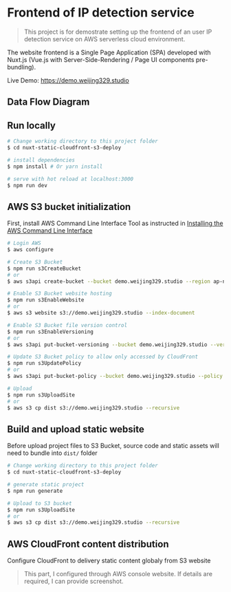 # Frontend of IP detection service

> This project is for demostrate setting up the frontend of an user IP detection service on AWS serverless cloud environment. 

The website frontend is a Single Page Application (SPA) developed with Nuxt.js (Vue.js with Server-Side-Rendering / Page UI components pre-bundling). 

Live Demo: https://demo.weijing329.studio

## Data Flow Diagram
<!-- ```mermaid
``` -->

## Run locally

``` bash
# Change working directory to this project folder
$ cd nuxt-static-cloudfront-s3-deploy

# install dependencies
$ npm install # Or yarn install

# serve with hot reload at localhost:3000
$ npm run dev
```


## AWS S3 bucket initialization

First, install AWS Command Line Interface Tool as instructed in [Installing the AWS Command Line Interface](https://docs.aws.amazon.com/cli/latest/userguide/installing.html)

```bash
# Login AWS
$ aws configure

# Create S3 Bucket
$ npm run s3CreateBucket
# or
$ aws s3api create-bucket --bucket demo.weijing329.studio --region ap-northeast-1 --create-bucket-configuration LocationConstraint=ap-northeast-1

# Enable S3 Bucket website hosting
$ npm run s3EnableWebsite
# or
$ aws s3 website s3://demo.weijing329.studio --index-document

# Enable S3 Bucket file version control
$ npm run s3EnableVersioning
# or
$ aws s3api put-bucket-versioning --bucket demo.weijing329.studio --versioning-configuration Status=Enabled

# Update S3 Bucket policy to allow only accessed by CloudFront
$ npm run s3UpdatePolicy
# or
$ aws s3api put-bucket-policy --bucket demo.weijing329.studio --policy file://policy.json

# Upload 
$ npm run s3UploadSite
# or
$ aws s3 cp dist s3://demo.weijing329.studio --recursive
```


## Build and upload static website 

Before upload project files to S3 Bucket, source code and static assets will need to bundle into `dist/` folder

``` bash
# Change working directory to this project folder
$ cd nuxt-static-cloudfront-s3-deploy

# generate static project
$ npm run generate 

# Upload to S3 bucket
$ npm run s3UploadSite
# or
$ aws s3 cp dist s3://demo.weijing329.studio --recursive
```

## AWS CloudFront content distribution

Configure CloudFront to delivery static content globaly from S3 website

> This part, I configured through AWS console website. If details are required, I can provide screenshot.
